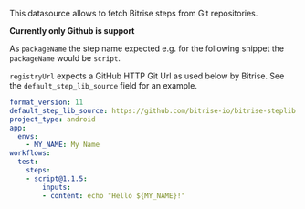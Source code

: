This datasource allows to fetch Bitrise steps from Git repositories.

**Currently only Github is support**

As `packageName` the step name expected e.g. for the following snippet the `packageName` would be `script`.

`registryUrl` expects a GitHub HTTP Git Url as used below by Bitrise. See the `default_step_lib_source` field for an example.
```yaml
format_version: 11
default_step_lib_source: https://github.com/bitrise-io/bitrise-steplib.git
project_type: android
app:
  envs:
    - MY_NAME: My Name
workflows:
  test:
    steps:
    - script@1.1.5:
        inputs:
        - content: echo "Hello ${MY_NAME}!"
```
